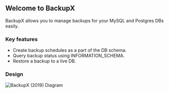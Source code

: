 ## Welcome to BackupX

BackupX allows you to manage backups for your MySQL and Postgres DBs easily.

### Key features

- Create backup schedules as a part of the DB schema.
- Query backup status using INFORMATION_SCHEMA.
- Restore a backup to a live DB.

### Design
![BackupX (2019) Diagram](https://user-images.githubusercontent.com/756243/65656248-09ae7600-dfd4-11e9-931a-195ca43d99f9.png)
